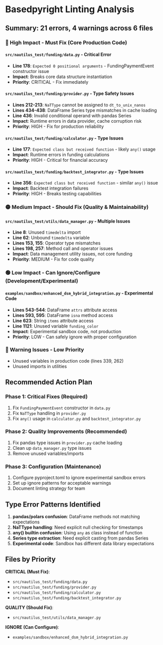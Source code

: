 # Basedpyright Linting Analysis

## Summary: 21 errors, 4 warnings across 6 files

### 🔴 High Impact - Must Fix (Core Production Code)

#### `src/nautilus_test/funding/data.py` - Critical Error
- **Line 178**: `Expected 0 positional arguments` - FundingPaymentEvent constructor issue
- **Impact**: Breaks core data structure instantiation
- **Priority**: CRITICAL - Fix immediately

#### `src/nautilus_test/funding/provider.py` - Type Safety Issues
- **Lines 212-213**: `NaTType` cannot be assigned to `dt_to_unix_nanos`
- **Lines 434-438**: DataFrame Series type mismatches in cache loading
- **Line 436**: Invalid conditional operand with pandas Series
- **Impact**: Runtime errors in data provider, cache corruption risk
- **Priority**: HIGH - Fix for production reliability

#### `src/nautilus_test/funding/calculator.py` - Type Issues
- **Line 177**: `Expected class but received function` - likely `any()` usage
- **Impact**: Runtime errors in funding calculations
- **Priority**: HIGH - Critical for financial accuracy

#### `src/nautilus_test/funding/backtest_integrator.py` - Type Issues  
- **Line 356**: `Expected class but received function` - similar `any()` issue
- **Impact**: Backtest integration failures
- **Priority**: HIGH - Breaks testing capabilities

### 🟡 Medium Impact - Should Fix (Quality & Maintainability)

#### `src/nautilus_test/utils/data_manager.py` - Multiple Issues
- **Line 8**: Unused `timedelta` import
- **Line 62**: Unbound `timedelta` variable  
- **Lines 153, 155**: Operator type mismatches
- **Lines 198, 257**: Method call and operator issues
- **Impact**: Data management utility issues, not core funding
- **Priority**: MEDIUM - Fix for code quality

### 🟢 Low Impact - Can Ignore/Configure (Development/Experimental)

#### `examples/sandbox/enhanced_dsm_hybrid_integration.py` - Experimental Code
- **Lines 543-544**: DataFrame `attrs` attribute access
- **Lines 593, 595**: DataFrame `isna` method access  
- **Line 623**: String `items` attribute access
- **Line 1121**: Unused variable `funding_color`
- **Impact**: Experimental sandbox code, not production
- **Priority**: LOW - Can safely ignore with proper configuration

### 🔧 Warning Issues - Low Priority
- Unused variables in production code (lines 339, 262)
- Unused imports in utilities

## Recommended Action Plan

### Phase 1: Critical Fixes (Required)
1. Fix `FundingPaymentEvent` constructor in `data.py`
2. Fix `NaTType` handling in `provider.py` 
3. Fix `any()` usage in `calculator.py` and `backtest_integrator.py`

### Phase 2: Quality Improvements (Recommended)
1. Fix pandas type issues in `provider.py` cache loading
2. Clean up `data_manager.py` type issues
3. Remove unused variables/imports

### Phase 3: Configuration (Maintenance)
1. Configure pyproject.toml to ignore experimental sandbox errors
2. Set up ignore patterns for acceptable warnings
3. Document linting strategy for team

## Type Error Patterns Identified

1. **pandas/polars confusion**: DataFrame methods not matching expectations
2. **NaTType handling**: Need explicit null checking for timestamps  
3. **any() builtin confusion**: Using `any` as class instead of function
4. **Series type extraction**: Need explicit casting from pandas Series
5. **Experimental code**: Sandbox has different data library expectations

## Files by Priority

**CRITICAL (Must Fix)**: 
- `src/nautilus_test/funding/data.py`
- `src/nautilus_test/funding/provider.py` 
- `src/nautilus_test/funding/calculator.py`
- `src/nautilus_test/funding/backtest_integrator.py`

**QUALITY (Should Fix)**:
- `src/nautilus_test/utils/data_manager.py`

**IGNORE (Can Configure)**:
- `examples/sandbox/enhanced_dsm_hybrid_integration.py`